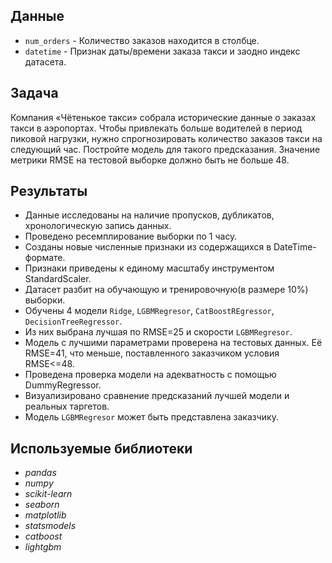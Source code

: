 ## Данные

- `num_orders` - Количество заказов находится в столбце.
- `datetime` - Признак даты/времени заказа такси и заодно индекс датасета.

## Задача

Компания «Чётенькое такси» собрала исторические данные о заказах такси в аэропортах. Чтобы привлекать больше водителей в период пиковой нагрузки, нужно спрогнозировать количество заказов такси на следующий час. Постройте модель для такого предсказания.
Значение метрики RMSE на тестовой выборке должно быть не больше 48.

## Результаты

- Данные исследованы на наличие пропусков, дубликатов, хронологическую запись данных.
- Проведено ресемплирование выборки по 1 часу.
- Созданы новые численные признаки из содержащихся в DateTime-формате.
- Признаки приведены к единому масштабу инструментом StandardScaler.
- Датасет разбит на обучающую и тренировочную(в размере 10%) выборки.
- Обучены 4 модели `Ridge`, `LGBMRegresor`, `CatBoostREgressor`, `DecisionTreeRegressor`.
- Из них выбрана лучшая по RMSE=25 и скорости `LGBMRegresor`.
- Модель с лучшими параметрами проверена на тестовых данных. Eё RMSE=41, что меньше, поставленного заказчиком условия RMSE<=48.
- Проведена проверка модели на адекватность с помощью DummyRegressor.
- Визуализировано сравнение предсказаний лучшей модели и реальных таргетов. 
- Модель `LGBMRegresor` может быть представлена заказчику.

## Используемые библиотеки

+ *pandas*
+ *numpy*
+ *scikit-learn*
+ *seaborn*
+ *matplotlib*
+ *statsmodels*
+ *catboost*
+ *lightgbm*

